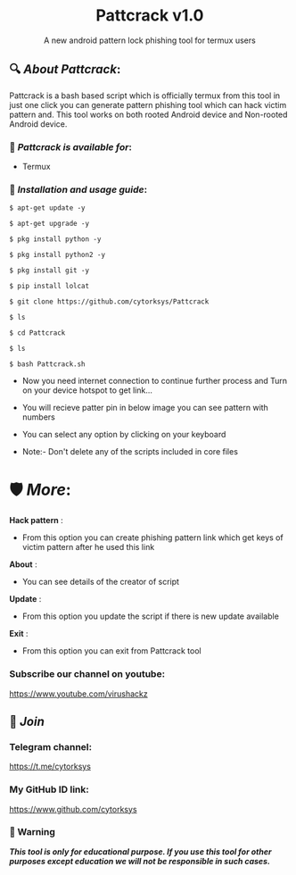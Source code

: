 <h1 align="center">Pattcrack v1.0</h1>
<p align="center">
      A new android pattern lock phishing tool for termux users
</p>

## 🔍 ***About Pattcrack***:

Pattcrack is a bash based script which is officially termux from this tool in just one click you can generate pattern phishing tool which can hack victim pattern and. This tool works on both rooted Android device and Non-rooted Android device.

### 📌 ***Pattcrack is available for***:

* Termux

### 📌 ***Installation and usage guide***:
```
$ apt-get update -y
```
```
$ apt-get upgrade -y
```
```
$ pkg install python -y 
```
```
$ pkg install python2 -y
```
```
$ pkg install git -y
```
```
$ pip install lolcat
```
```
$ git clone https://github.com/cytorksys/Pattcrack
```
```
$ ls
```
```
$ cd Pattcrack
```
```
$ ls
```
```
$ bash Pattcrack.sh
```

* Now you need internet connection to continue further process and Turn on your device hotspot to get link...

* You will recieve patter pin in below image you can see pattern with numbers

* You can select any option by clicking on your keyboard

* Note:- Don't delete any of the scripts included in core files

# 🛡 ***More***:

__Hack pattern__ :
- From this option you can create phishing pattern link which get keys of victim pattern after he used this link

__About__ :
- You can see details of the creator of script

__Update__ :
- From this option you update the script if there is new update available

__Exit__ :
- From this option you can exit from Pattcrack tool 


### Subscribe our channel on youtube:
https://www.youtube.com/virushackz

## 👥 ***Join***

### Telegram channel:
https://t.me/cytorksys

### My GitHub ID link:
https://www.github.com/cytorksys

### 📢 Warning

***This tool is only for educational purpose. If you use this tool for other purposes except education we will not be responsible in such cases.***
